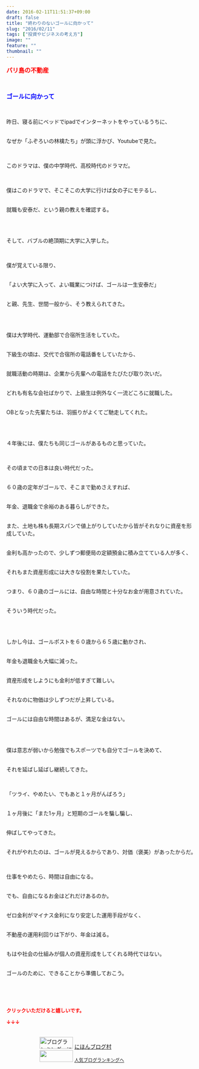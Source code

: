 ```yaml
---
date: 2016-02-11T11:51:37+09:00
draft: false
title: "終わりのないゴールに向かって"
slug: "2016/02/11"
tags: ["投資やビジネスの考え方"]
image: ""
feature: ""
thumbnail: ""
---
```

<p><font color="#ff0000" size="3"><strong>バリ島の不動産</strong></font></p><br/><p><font color="#0000ff" size="3"><strong>ゴールに向かって</strong></font></p><br/><p>昨日、寝る前にベッドでipadでインターネットをやっているうちに、</p><p><br/>なぜか「ふぞろいの林檎たち」が頭に浮かび、Youtubeで見た。</p><br/><p>このドラマは、僕の中学時代、高校時代のドラマだ。</p><br/><p>僕はこのドラマで、そこそこの大学に行けば女の子にモテるし、</p><p><br/>就職も安泰だ、という親の教えを確認する。</p><br/><br/><p>そして、バブルの絶頂期に大学に入学した。</p><br/><p>僕が覚えている限り、</p><p><br/>「よい大学に入って、よい職業につけば、ゴールは一生安泰だ」</p><p><br/>と親、先生、世間一般から、そう教えられてきた。</p><br/><br/><p>僕は大学時代、運動部で合宿所生活をしていた。</p><p><br/>下級生の頃は、交代で合宿所の電話番をしていたから、</p><p><br/>就職活動の時期は、企業から先輩への電話をたびたび取り次いだ。</p><p><br/>どれも有名な会社ばかりで、上級生は例外なく一流どころに就職した。</p><p><br/>OBとなった先輩たちは、羽振りがよくてご馳走してくれた。</p><br/><p><br/>４年後には、僕たちも同じゴールがあるものと思っていた。</p><br/><p>その頃までの日本は良い時代だった。</p><p><br/>６０歳の定年がゴールで、そこまで勤めさえすれば、</p><p><br/>年金、退職金で余裕のある暮らしができた。</p><p><br/>また、土地も株も長期スパンで値上がりしていたから皆がそれなりに資産を形成していた。</p><p><br/>金利も高かったので、少しずつ郵便局の定額預金に積み立てている人が多く、</p><p><br/>それもまた資産形成には大きな役割を果たしていた。</p><p><br/>つまり、６０歳のゴールには、自由な時間と十分なお金が用意されていた。</p><p><br/>そういう時代だった。</p><br/><br/><p>しかし今は、ゴールポストを６０歳から６５歳に動かされ、</p><p><br/>年金も退職金も大幅に減った。</p><p><br/>資産形成をしようにも金利が低すぎて難しい。</p><p><br/>それなのに物価は少しずつだが上昇している。</p><p><br/>ゴールには自由な時間はあるが、満足な金はない。</p><br/><br/><p>僕は意志が弱いから勉強でもスポーツでも自分でゴールを決めて、</p><p><br/>それを延ばし延ばし継続してきた。</p><br/><p>「ツライ、やめたい、でもあと１ヶ月がんばろう」</p><p><br/>１ヶ月後に「また1ヶ月」と短期のゴールを騙し騙し、</p><p><br/>伸ばしてやってきた。</p><p><br/>それがやれたのは、ゴールが見えるからであり、対価（褒美）があったからだ。</p><br/><p>仕事をやめたら、時間は自由になる。</p><p><br/>でも、自由になるお金はどれだけあるのか。</p><p><br/>ゼロ金利がマイナス金利になり安定した運用手段がなく、</p><p><br/>不動産の運用利回りは下がり、年金は減る。</p><p><br/>もはや社会の仕組みが個人の資産形成をしてくれる時代ではない。</p><p><br/>ゴールのために、できることから準備しておこう。</p><br/><br/><br/><p><font color="#ff0000" size="2"><strong>クリックいただけると嬉しいです。<br/></strong></font></p><p><font color="#ff0000" size="2"><strong>↓↓↓</strong></font></p><p><br/><a href="ranking.html" target="_blank"><img border="0" alt="ブログランキング・にほんブログ村へ" src="data:image/svg+xml;charset=utf-8,%3Csvg%20xmlns%3D%22http%3A%2F%2Fwww.w3.org%2F2000%2Fsvg%22%20title%3D%22Placeholder%20for%20Images%22%20role%3D%22presentation%22%20viewBox%3D%220%200%2088%2031%22%20%2F%3E" width="88" height="31" data-src="https://img-proxy.blog-video.jp/images?url=http%3A%2F%2Fwww.blogmura.com%2Fimg%2Fwww88_31.gif" style="aspect-ratio: auto 88 / 31;"/><noscript><img border="0" alt="ブログランキング・にほんブログ村へ" src="https://img-proxy.blog-video.jp/images?url=http%3A%2F%2Fwww.blogmura.com%2Fimg%2Fwww88_31.gif" width="88" height="31"></noscript></a> <a href="ranking.html" target="_blank">にほんブログ村</a> <br/><a title="人気ブログランキングへ" href="link.php?1804582"><img border="0" src="data:image/svg+xml;charset=utf-8,%3Csvg%20xmlns%3D%22http%3A%2F%2Fwww.w3.org%2F2000%2Fsvg%22%20title%3D%22Placeholder%20for%20Images%22%20role%3D%22presentation%22%20viewBox%3D%220%200%2088%2031%22%20%2F%3E" width="88" height="31" data-src="https://blog.with2.net/img/banner/banner_22.gif" style="aspect-ratio: auto 88 / 31;"/><noscript><img border="0" src="https://blog.with2.net/img/banner/banner_22.gif" width="88" height="31"></noscript></a> <a style="FONT-SIZE: 12px" href="link.php?1804582">人気ブログランキングへ</a> </p>

